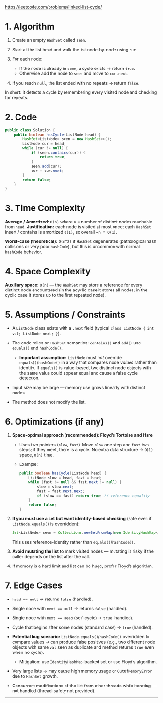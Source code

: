 https://leetcode.com/problems/linked-list-cycle/


# 1. Algorithm 

1. Create an empty `HashSet` called `seen`.
2. Start at the list head and walk the list node-by-node using `cur`.
3. For each node:

   * If the node is already in `seen`, a cycle exists → return `true`.
   * Otherwise add the node to `seen` and move to `cur.next`.
4. If you reach `null`, the list ended with no repeats → return `false`.

In short: it detects a cycle by remembering every visited node and checking for repeats.

# 2. Code

```java
public class Solution {
    public boolean hasCycle(ListNode head) {
        HashSet<ListNode> seen = new HashSet<>();
        ListNode cur = head;
        while (cur != null) {
            if (seen.contains(cur)) {
                return true;
            }
            seen.add(cur);
            cur = cur.next;
        }
        return false;
    }
}
```

# 3. Time Complexity

**Average / Amortized:** `O(n)` where `n` = number of distinct nodes reachable from `head`.
**Justification:** each node is visited at most once; each `HashSet` insert / contains is amortized `O(1)`, so overall \~`n * O(1)`.

**Worst-case (theoretical):** `O(n^2)` if `HashSet` degenerates (pathological hash collisions or very poor `hashCode`), but this is uncommon with normal `hashCode` behavior.

# 4. Space Complexity

**Auxiliary space:** `O(n)` — the `HashSet` may store a reference for every distinct node encountered (in the acyclic case it stores all nodes; in the cyclic case it stores up to the first repeated node).

# 5. Assumptions / Constraints

* A `ListNode` class exists with a `.next` field (typical `class ListNode { int val; ListNode next; }`).
* The code relies on `HashSet` semantics: `contains()` and `add()` use `equals()` and `hashCode()`.

  * **Important assumption:** `ListNode` must *not* override `equals()`/`hashCode()` in a way that compares node *values* rather than identity. If `equals()` is value-based, two distinct node objects with the same value could appear equal and cause a false cycle detection.
* Input size may be large — memory use grows linearly with distinct nodes.
* The method does not modify the list.

# 6. Optimizations (if any)

1. **Space-optimal approach (recommended): Floyd’s Tortoise and Hare**

   * Uses two pointers (`slow`, `fast`). Move `slow` one step and `fast` two steps; if they meet, there is a cycle. No extra data structure → `O(1)` space, `O(n)` time.
   * Example:

     ```java
     public boolean hasCycle(ListNode head) {
         ListNode slow = head, fast = head;
         while (fast != null && fast.next != null) {
             slow = slow.next;
             fast = fast.next.next;
             if (slow == fast) return true; // reference equality
         }
         return false;
     }
     ```
2. **If you must use a set but want identity-based checking** (safe even if `ListNode.equals()` is overridden):

   ```java
   Set<ListNode> seen = Collections.newSetFromMap(new IdentityHashMap<>());
   ```

   This uses reference-identity rather than `equals()`/`hashCode()`.
3. **Avoid mutating the list** to mark visited nodes — mutating is risky if the caller depends on the list after the call.
4. If memory is a hard limit and list can be huge, prefer Floyd’s algorithm.

# 7. Edge Cases

* `head == null` → returns `false` (handled).
* Single node with `next == null` → returns `false` (handled).
* Single node with `next == head` (self-cycle) → `true` (handled).
* Cycle that begins after some nodes (standard case) → `true` (handled).
* **Potential bug scenario:** `ListNode.equals()`/`hashCode()` overridden to compare values → can produce false positives (e.g., two different node objects with same `val` seen as duplicate and method returns `true` even when no cycle).

  * Mitigation: use `IdentityHashMap`-backed set or use Floyd’s algorithm.
* Very large lists → may cause high memory usage or `OutOfMemoryError` due to `HashSet` growth.
* Concurrent modifications of the list from other threads while iterating — not handled (thread-safety not provided).

---


